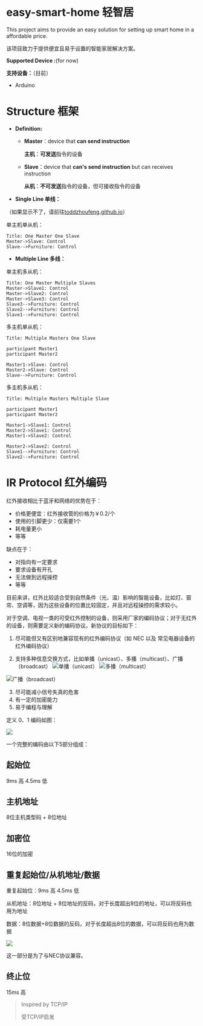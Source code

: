 # easy-smart-home 轻智居
 This project aims to provide an easy solution for setting up  smart home in a affordable price.

该项目致力于提供便宜且易于设置的智能家居解决方案。



**Supported Device :**(for now)

**支持设备：**（目前）

* Arduino



# Structure 框架

* **Definition:**

  * **Master**：device that **can send instruction**

    **主机**：**可发送**指令的设备

  * **Slave**：device that **can's send instruction** but can receives instruction  

    **从机**：**不可发送**指令的设备，但可接收指令的设备



* **Single Line 单线：**

（如果显示不了，请前往[toddzhoufeng.github.io](https://toddzhoufeng.github.io)）

单主机单从机：

~~~sequence
Title: One Master One Slave
Master->Slave: Control
Slave-->Furniture: Control
~~~

* **Multiple Line 多线：**

单主机多从机：

```sequence
Title: One Master Multiple Slaves
Master->Slave1: Control
Master->Slave2: Control
Master->Slave3: Control
Slave3-->Furniture: Control
Slave2-->Furniture: Control
Slave1-->Furniture: Control 
```

多主机单从机：

```sequence
Title: Multiple Masters One Slave

participant Master1
participant Master2

Master1->Slave: Control
Master2->Slave: Control
Slave-->Furniture: Control
```

多主机多从机：

```sequence
Title: Multiple Masters Multiple Slave

participant Master1
participant Master2

Master1->Slave1: Control
Master2->Slave1: Control
Master1->Slave2: Control

Master2->Slave2: Control
Slave1-->Furniture: Control
Slave2-->Furniture: Control
```



# IR Protocol 红外编码

红外接收相比于蓝牙和网络的优势在于：

* 价格更便宜：红外接收管的价格为￥0.2/个
* 使用的引脚更少：仅需要1个
* 耗电量更小
* 等等

缺点在于：

* 对指向有一定要求
* 要求设备有开孔
* 无法做到远程操控
* 等等

目前来讲，红外比较适合受到自然条件（光、温）影响的智能设备，比如灯、窗帘、空调等，因为这些设备的位置比较固定，并且对远程操控的需求较小。

对于空调、电视一类的可受红外控制的设备，则采用厂家的编码协议；对于无红外的设备，则需要定义新的编码协议。新协议的目标如下：

1. 尽可能但又有区别地兼容现有的红外编码协议（如 NEC  以及 常见电器设备的红外编码协议）

2. 支持多种信息交换方式，比如单播（unicast）、多播（multicast）、广播（broadcast）
    ![](https://img-blog.csdn.net/20160927224929898 "单播（unicast）") 
    ![](https://img-blog.csdn.net/20160927225038734 "多播（multicast）")

  ![](https://img-blog.csdn.net/20160927224707535 "广播（broadcast）")

3. 尽可能减小信号失真的危害
4. 有一定的加密能力 
5. 易于编程与理解

定义 0、1 编码如图：

![](https://www.sbprojects.net/knowledge/ir/necmodulation.png)

一个完整的编码由以下5部分组成：



## 起始位

9ms 高 4.5ms 低

## 主机地址

8位主机类型码 + 8位地址

## 加密位

16位的加密

## 重复起始位/从机地址/数据

重复起始位：9ms 高 4.5ms 低

从机地址：8位地址 + 8位地址的反码，对于长度超出8位的地址，可以将反码也用为地址

数据：8位数据+8位数据的反码，对于长度超出8位的数据，可以将反码也用为数据



![](https://www.sbprojects.net/knowledge/ir/nectrain.png)

这一部分是为了与NEC协议兼容。

## 终止位

 15ms 高




> Inspired by TCP/IP
>
> 受TCP/IP启发